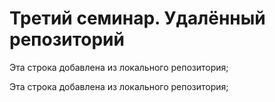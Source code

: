 # Третий семинар. Удалённый репозиторий

Эта строка добавлена из локального репозитория;

Эта строка добавлена из локального репозитория;
